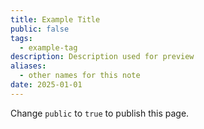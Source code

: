 ```yaml
---
title: Example Title
public: false
tags:
  - example-tag
description: Description used for preview
aliases: 
  - other names for this note
date: 2025-01-01
---
```

 
Change `public` to `true` to publish this page.
